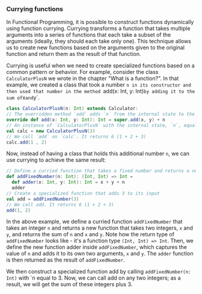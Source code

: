 ### Currying functions
In Functional Programming, it is possible to construct functions dynamically using function currying. Currying transforms a function that takes multiple arguments into a series of functions that each take a subset of the arguments (ideally, they should each take only one). This technique allows us to create new functions based on the arguments given to the original function and return them as the result of that function.

Currying is useful when we need to create specialized functions based on a common pattern or behavior. For example, consider the class `CalculatorPlusN` we wrote in the chapter "What is a function?". In that example, we created a class that took a number `n in its constructor and then used that number in the method `add(x: Int, y: Int)` by adding it to the sum of `x` and `y`.

```scala
class CalculatorPlusN(n: Int) extends Calculator:
// The overridden method `add` adds `n` from the internal state to the result of the addition.
override def add(x: Int, y: Int): Int = super.add(x, y) + n
// An instance of `CalculatorPlusN` with the internal state, `n`, equal to 3.
val calc = new CalculatorPlusN(3)
// We call `add` on `calc`. It returns 6 (1 + 2 + 3)
calc.add(1 , 2)
```

Now, instead of having a class that holds this additional number `n`, we can use currying to achieve the same result:

```scala
// Define a curried function that takes a fixed number and returns a new function that adds it to its input
def addFixedNumber(n: Int): (Int, Int) => Int =
  def adder(x: Int, y: Int): Int = x + y + n
  adder
// Create a specialized function that adds 3 to its input
val add = addFixedNumber(3)
// We call add. It returns 6 (1 + 2 + 3)
add(1, 2)
```

In the above example, we define a curried function `addFixedNumber` that takes an integer `n` and returns a new function that takes two integers, `x` and `y`, and returns the sum of `n` and `x` and `y`. Note how the return type of `addFixedNumber` looks like - it's a function type `(Int, Int) => Int`. Then, we define the new function adder inside `addFixedNumber`, which captures the value of `n` and adds it to its own two arguments, `x` and `y`. The `adder` function is then returned as the result of `addFixedNumber`.

We then construct a specialized function add by calling `addFixedNumber(n: Int)` with `n equal to 3. Now, we can call add on any two integers; as a result, we will get the sum of these integers plus 3.